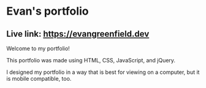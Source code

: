 # Evan's portfolio

## Live link: https://evangreenfield.dev

Welcome to my portfolio!

This portfolio was made using HTML, CSS, JavaScript, and jQuery.

I designed my portfolio in a way that is best for viewing on a computer, but it is mobile compatible, too.
